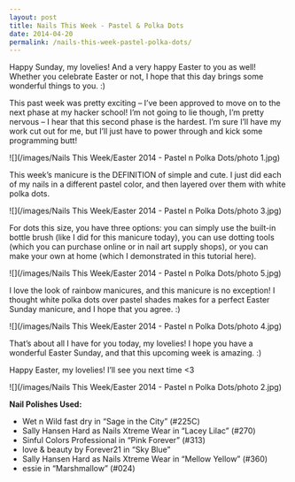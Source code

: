 ```yaml
---
layout: post
title: Nails This Week - Pastel & Polka Dots
date: 2014-04-20
permalink: /nails-this-week-pastel-polka-dots/
---
```


Happy Sunday, my lovelies! And a very happy Easter to you as well! Whether you celebrate Easter or not, I hope that this day brings some wonderful things to you. :)

This past week was pretty exciting – I’ve been approved to move on to the next phase at my hacker school! I’m not going to lie though, I’m pretty nervous – I hear that this second phase is the hardest. I’m sure I’ll have my work cut out for me, but I’ll just have to power through and kick some programming butt!

![](/images/Nails This Week/Easter 2014 - Pastel n Polka Dots/photo 1.jpg)

This week’s manicure is the DEFINITION of simple and cute. I just did each of my nails in a different pastel color, and then layered over them with white polka dots.

![](/images/Nails This Week/Easter 2014 - Pastel n Polka Dots/photo 3.jpg)

For dots this size, you have three options: you can simply use the built-in bottle brush (like I did for this manicure today), you can use dotting tools (which you can purchase online or in nail art supply shops), or you can make your own at home (which I demonstrated in this tutorial here).

![](/images/Nails This Week/Easter 2014 - Pastel n Polka Dots/photo 5.jpg)

I love the look of rainbow manicures, and this manicure is no exception! I thought white polka dots over pastel shades makes for a perfect Easter Sunday manicure, and I hope that you agree. :)

![](/images/Nails This Week/Easter 2014 - Pastel n Polka Dots/photo 4.jpg)

That’s about all I have for you today, my lovelies! I hope you have a wonderful Easter Sunday, and that this upcoming week is amazing. :)

Happy Easter, my lovelies! I’ll see you next time <3

![](/images/Nails This Week/Easter 2014 - Pastel n Polka Dots/photo 2.jpg)

**Nail Polishes Used:**

- Wet n Wild fast dry in “Sage in the City” (#225C)
- Sally Hansen Hard as Nails Xtreme Wear in “Lacey Lilac” (#270)
- Sinful Colors Professional in “Pink Forever” (#313)
- love & beauty by Forever21 in “Sky Blue”
- Sally Hansen Hard as Nails Xtreme Wear in “Mellow Yellow” (#360)
- essie in “Marshmallow” (#024)